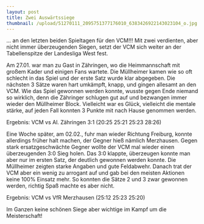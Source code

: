 ```yaml
---
layout: post
title: Zwei Auswärtssiege
thumbnail: /upload/51270111_2095751377176010_6383426922143023104_o.jpg
---
```


... an den letzten beiden Spieltagen für den VCM!!! Mit zwei verdienten, aber nicht immer überzeugenden Siegen, setzt der VCM sich weiter an der Tabellenspitze der Landesliga West fest.

Am 27.01. war man zu Gast in Zähringen, wo die Heimmannschaft mit großem Kader und einigen Fans wartete. Die Müllheimer kamen wie so oft schlecht in das Spiel und der erste Satz wurde klar abgegeben. Die nächsten 3 Sätze waren hart umkämpft, knapp, und gingen allesamt an den VCM. Wie das Spiel gewonnen werden konnte, wusste gegen Ende niemand so wirklich, denn die Zähringer schlugen gut auf und bezwangen immer wieder den Müllheimer Block. Vielleicht war es Glück, vielleicht die mentale stärke, auf jeden Fall konnten 3 Punkte mit nach Hause genommen werden.

Ergebnis: VCM vs Al. Zähringen 3:1 (20:25 25:21 25:23 28:26)

Eine Woche später, am 02.02., fuhr man wieder Richtung Freiburg, konnte allerdings früher halt machen, der Gegner hieß nämlich Merzhausen. Gegen stark ersatzgeschwächte Gegner wollte der VCM mal wieder einen überzeugenden 3:0 Sieg holen. Das 3:0 klappte, überzeugen konnte man aber nur im ersten Satz, der deutlich gewonnen werden konnte. Die Müllheimer zeigten starke Angaben und gute Feldabwehr. Danach trat der VCM aber ein wenig zu arrogant auf und gab bei den meisten Aktionen keine 100% Einsatz mehr. So konnten die Sätze 2 und 3 zwar gewonnen werden, richtig Spaß machte es aber nicht.

Ergebnis: VCM vs VfR Merzhausen (25:12 25:23 25:20)

Im Ganzen keine schönen Siege aber wichtige im Kampf um die Meisterschaft!

